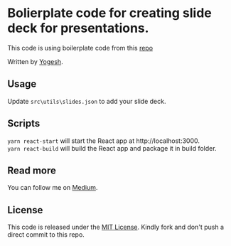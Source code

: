 # Bolierplate code for creating slide deck for presentations.

This code is using boilerplate code from this [repo](https://github.com/kumarryogeshh/react-parcel-boilerplate)

Written by [Yogesh](https://twitter.com/igoy_k).

## Usage

Update `src\utils\slides.json` to add your slide deck.

## Scripts

`yarn react-start` will start the React app at http://localhost:3000.  
`yarn react-build` will build the React app and package it in build folder.

## Read more

You can follow me on [Medium](https://medium.com/@yogeshkumarr/).

## License

This code is released under the [MIT License](LICENSE). Kindly fork and don't push a direct commit to this repo.
